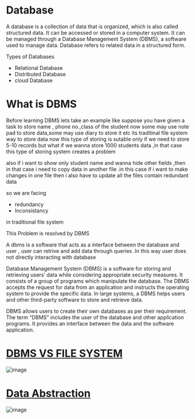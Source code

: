 # Database

A database is a collection of data that is organized, which is also called structured data. It can be accessed or stored in a computer system.
It can be managed through a Database Management System (DBMS), a software used to manage data. Database refers to related data in a structured form. 

Types of Databases
- Relational Database
- Distributed Database
- cloud Database

# What is DBMS
Before learning DBMS lets take an example like suppose you have given a task to store name , phone no.,class of the student now some 
may use note pad to store data,some may use diary to store it etc its traditinal file system way to store data now this type of storing 
is sutable only if we need to store 5-10 records 
but what if we wanna store 1000 students data ,in that case this type of storing system creates a problem

also if i want to show only student name and wanna hide other fields ,then in that case i need to copy data in another file .in this case if i want to 
make changes in one file then i also have to update all the files contain redundant data

so we are facing 
- redundancy
- Inconsistancy 

in traditional file system

This Problem is resolved by DBMS

A dbms is a software that acts as a interface between the database and user , user can retrive and add data through queries .In this way user does not directly 
interacting with database

Database Management System (DBMS) is a software for storing and retrieving users’ data while considering appropriate security measures. 
It consists of a group of programs which manipulate the database. The DBMS accepts the request for data from an application and instructs the operating system to provide the specific data.
In large systems, a DBMS helps users and other third-party software to store and retrieve data.


DBMS allows users to create their own databases as per their requirement.
The term “DBMS” includes the user of the database and other application programs.
It provides an interface between the data and the software application.


# [DBMS VS FILE SYSTEM](https://www.javatpoint.com/dbms-vs-files-system)

![image](https://user-images.githubusercontent.com/60498472/190887537-fd1f91d7-f5f2-4768-b208-280dff9ad209.png)

# [Data Abstraction]()
![image](https://user-images.githubusercontent.com/60498472/190888614-29e2e859-17bd-4594-8a25-bd85a3552c29.png)
